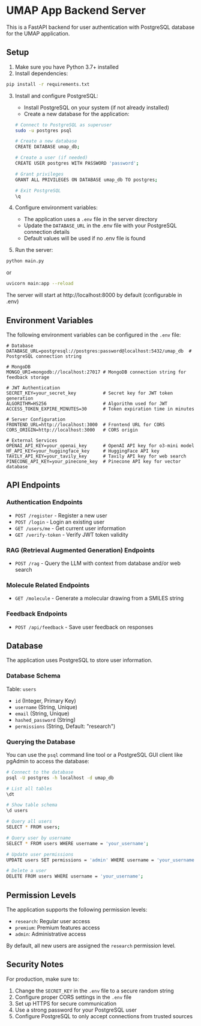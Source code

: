 # UMAP App Backend Server

This is a FastAPI backend for user authentication with PostgreSQL database for the UMAP application.

## Setup

1. Make sure you have Python 3.7+ installed
2. Install dependencies:
```bash
pip install -r requirements.txt
```

3. Install and configure PostgreSQL:
   - Install PostgreSQL on your system (if not already installed)
   - Create a new database for the application:
   ```bash
   # Connect to PostgreSQL as superuser
   sudo -u postgres psql
   
   # Create a new database
   CREATE DATABASE umap_db;
   
   # Create a user (if needed)
   CREATE USER postgres WITH PASSWORD 'password';
   
   # Grant privileges
   GRANT ALL PRIVILEGES ON DATABASE umap_db TO postgres;
   
   # Exit PostgreSQL
   \q
   ```

4. Configure environment variables:
   - The application uses a `.env` file in the server directory
   - Update the `DATABASE_URL` in the .env file with your PostgreSQL connection details
   - Default values will be used if no .env file is found

5. Run the server:
```bash
python main.py
```
or
```bash
uvicorn main:app --reload
```

The server will start at http://localhost:8000 by default (configurable in .env)

## Environment Variables

The following environment variables can be configured in the `.env` file:

```
# Database
DATABASE_URL=postgresql://postgres:password@localhost:5432/umap_db  # PostgreSQL connection string

# MongoDB
MONGO_URI=mongodb://localhost:27017 # MongoDB connection string for feedback storage

# JWT Authentication
SECRET_KEY=your_secret_key          # Secret key for JWT token generation
ALGORITHM=HS256                     # Algorithm used for JWT
ACCESS_TOKEN_EXPIRE_MINUTES=30      # Token expiration time in minutes

# Server Configuration
FRONTEND_URL=http://localhost:3000  # Frontend URL for CORS
CORS_ORIGIN=http://localhost:3000   # CORS origin

# External Services
OPENAI_API_KEY=your_openai_key      # OpenAI API key for o3-mini model
HF_API_KEY=your_huggingface_key     # HuggingFace API key
TAVILY_API_KEY=your_tavily_key      # Tavily API key for web search
PINECONE_API_KEY=your_pinecone_key  # Pinecone API key for vector database
```

## API Endpoints

### Authentication Endpoints
- `POST /register` - Register a new user
- `POST /login` - Login an existing user
- `GET /users/me` - Get current user information
- `GET /verify-token` - Verify JWT token validity

### RAG (Retrieval Augmented Generation) Endpoints
- `POST /rag` - Query the LLM with context from database and/or web search

### Molecule Related Endpoints
- `GET /molecule` - Generate a molecular drawing from a SMILES string

### Feedback Endpoints
- `POST /api/feedback` - Save user feedback on responses

## Database

The application uses PostgreSQL to store user information.

### Database Schema

Table: `users`
- `id` (Integer, Primary Key)
- `username` (String, Unique)
- `email` (String, Unique)
- `hashed_password` (String)
- `permissions` (String, Default: "research")

### Querying the Database

You can use the `psql` command line tool or a PostgreSQL GUI client like pgAdmin to access the database:

```bash
# Connect to the database
psql -U postgres -h localhost -d umap_db

# List all tables
\dt

# Show table schema
\d users

# Query all users
SELECT * FROM users;

# Query user by username
SELECT * FROM users WHERE username = 'your_username';

# Update user permissions
UPDATE users SET permissions = 'admin' WHERE username = 'your_username';

# Delete a user
DELETE FROM users WHERE username = 'your_username';
```

## Permission Levels

The application supports the following permission levels:
- `research`: Regular user access
- `premium`: Premium features access
- `admin`: Administrative access

By default, all new users are assigned the `research` permission level.

## Security Notes

For production, make sure to:
1. Change the `SECRET_KEY` in the `.env` file to a secure random string
2. Configure proper CORS settings in the `.env` file
3. Set up HTTPS for secure communication
4. Use a strong password for your PostgreSQL user
5. Configure PostgreSQL to only accept connections from trusted sources
